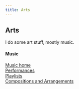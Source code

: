 ```yaml
---
title: Arts
---
```


## Arts
I do some art stuff, mostly music.

#### Music
<a href="https://shanmeis-notes.toomwn.xyz/arts/music.html">Music home</a>  
<a href="https://shanmeis-notes.toomwn.xyz/arts/music/performances.html">Performances</a>  
<a href="https://shanmeis-notes.toomwn.xyz/arts/music/playlists.html">Playlists</a>  
<a href="https://shanmeis-notes.toomwn.xyz/arts/music/compositions-and-arrangements.html">Compositions and Arrangements</a>
